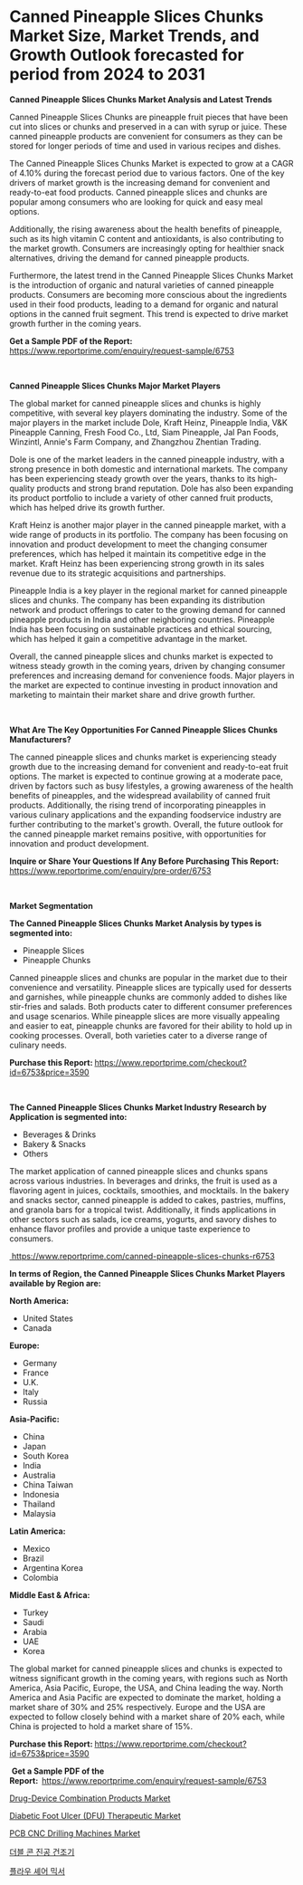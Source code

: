 <p><h1>Canned Pineapple Slices Chunks Market Size, Market Trends, and Growth Outlook forecasted for period from 2024 to 2031</h1></p><p><strong>Canned Pineapple Slices Chunks Market Analysis and Latest Trends</strong></p>
<p><p>Canned Pineapple Slices Chunks are pineapple fruit pieces that have been cut into slices or chunks and preserved in a can with syrup or juice. These canned pineapple products are convenient for consumers as they can be stored for longer periods of time and used in various recipes and dishes.</p><p>The Canned Pineapple Slices Chunks Market is expected to grow at a CAGR of 4.10% during the forecast period due to various factors. One of the key drivers of market growth is the increasing demand for convenient and ready-to-eat food products. Canned pineapple slices and chunks are popular among consumers who are looking for quick and easy meal options.</p><p>Additionally, the rising awareness about the health benefits of pineapple, such as its high vitamin C content and antioxidants, is also contributing to the market growth. Consumers are increasingly opting for healthier snack alternatives, driving the demand for canned pineapple products.</p><p>Furthermore, the latest trend in the Canned Pineapple Slices Chunks Market is the introduction of organic and natural varieties of canned pineapple products. Consumers are becoming more conscious about the ingredients used in their food products, leading to a demand for organic and natural options in the canned fruit segment. This trend is expected to drive market growth further in the coming years.</p></p>
<p><strong>Get a Sample PDF of the Report:&nbsp;</strong> <a href="https://www.reportprime.com/enquiry/request-sample/6753">https://www.reportprime.com/enquiry/request-sample/6753</a></p>
<p>&nbsp;</p>
<p><strong>Canned Pineapple Slices Chunks Major Market Players</strong></p>
<p><p>The global market for canned pineapple slices and chunks is highly competitive, with several key players dominating the industry. Some of the major players in the market include Dole, Kraft Heinz, Pineapple India, V&K Pineapple Canning, Fresh Food Co., Ltd, Siam Pineapple, Jal Pan Foods, Winzintl, Annie's Farm Company, and Zhangzhou Zhentian Trading.</p><p>Dole is one of the market leaders in the canned pineapple industry, with a strong presence in both domestic and international markets. The company has been experiencing steady growth over the years, thanks to its high-quality products and strong brand reputation. Dole has also been expanding its product portfolio to include a variety of other canned fruit products, which has helped drive its growth further.</p><p>Kraft Heinz is another major player in the canned pineapple market, with a wide range of products in its portfolio. The company has been focusing on innovation and product development to meet the changing consumer preferences, which has helped it maintain its competitive edge in the market. Kraft Heinz has been experiencing strong growth in its sales revenue due to its strategic acquisitions and partnerships.</p><p>Pineapple India is a key player in the regional market for canned pineapple slices and chunks. The company has been expanding its distribution network and product offerings to cater to the growing demand for canned pineapple products in India and other neighboring countries. Pineapple India has been focusing on sustainable practices and ethical sourcing, which has helped it gain a competitive advantage in the market.</p><p>Overall, the canned pineapple slices and chunks market is expected to witness steady growth in the coming years, driven by changing consumer preferences and increasing demand for convenience foods. Major players in the market are expected to continue investing in product innovation and marketing to maintain their market share and drive growth further.</p></p>
<p>&nbsp;</p>
<p><strong>What Are The Key Opportunities For Canned Pineapple Slices Chunks Manufacturers?</strong></p>
<p><p>The canned pineapple slices and chunks market is experiencing steady growth due to the increasing demand for convenient and ready-to-eat fruit options. The market is expected to continue growing at a moderate pace, driven by factors such as busy lifestyles, a growing awareness of the health benefits of pineapples, and the widespread availability of canned fruit products. Additionally, the rising trend of incorporating pineapples in various culinary applications and the expanding foodservice industry are further contributing to the market's growth. Overall, the future outlook for the canned pineapple market remains positive, with opportunities for innovation and product development.</p></p>
<p><strong>Inquire or Share Your Questions If Any Before Purchasing This Report:</strong> <a href="https://www.reportprime.com/enquiry/pre-order/6753">https://www.reportprime.com/enquiry/pre-order/6753</a></p>
<p>&nbsp;</p>
<p><strong>Market Segmentation</strong></p>
<p><strong>The Canned Pineapple Slices Chunks Market Analysis by types is segmented into:</strong></p>
<p><ul><li>Pineapple Slices</li><li>Pineapple Chunks</li></ul></p>
<p><p>Canned pineapple slices and chunks are popular in the market due to their convenience and versatility. Pineapple slices are typically used for desserts and garnishes, while pineapple chunks are commonly added to dishes like stir-fries and salads. Both products cater to different consumer preferences and usage scenarios. While pineapple slices are more visually appealing and easier to eat, pineapple chunks are favored for their ability to hold up in cooking processes. Overall, both varieties cater to a diverse range of culinary needs.</p></p>
<p><strong>Purchase this Report:&nbsp;</strong><a href="https://www.reportprime.com/checkout?id=6753&price=3590">https://www.reportprime.com/checkout?id=6753&price=3590</a></p>
<p>&nbsp;</p>
<p><strong>The Canned Pineapple Slices Chunks Market Industry Research by Application is segmented into:</strong></p>
<p><ul><li>Beverages & Drinks</li><li>Bakery & Snacks</li><li>Others</li></ul></p>
<p><p>The market application of canned pineapple slices and chunks spans across various industries. In beverages and drinks, the fruit is used as a flavoring agent in juices, cocktails, smoothies, and mocktails. In the bakery and snacks sector, canned pineapple is added to cakes, pastries, muffins, and granola bars for a tropical twist. Additionally, it finds applications in other sectors such as salads, ice creams, yogurts, and savory dishes to enhance flavor profiles and provide a unique taste experience to consumers.</p></p>
<p><a href="https://www.reportprime.com/canned-pineapple-slices-chunks-r6753">&nbsp;https://www.reportprime.com/canned-pineapple-slices-chunks-r6753</a></p>
<p><strong>In terms of Region, the Canned Pineapple Slices Chunks Market Players available by Region are:</strong></p>
<p>
    <p> <strong> North America: </strong>
        <ul>
            <li>United States</li>
            <li>Canada</li>
        </ul>
        </p> 
    <p> <strong> Europe: </strong>
        <ul>
            <li>Germany</li>
            <li>France</li>
            <li>U.K.</li>
            <li>Italy</li>
            <li>Russia</li>
        </ul>
        </p> 
    <p> <strong> Asia-Pacific: </strong>
        <ul>
            <li>China</li>
            <li>Japan</li>
            <li>South Korea</li>
            <li>India</li>
            <li>Australia</li>
            <li>China Taiwan</li>
            <li>Indonesia</li>
            <li>Thailand</li>
            <li>Malaysia</li>
        </ul>
        </p> 
    <p> <strong> Latin America: </strong>
        <ul>
            <li>Mexico</li>
            <li>Brazil</li>
            <li>Argentina Korea</li>
            <li>Colombia</li>
        </ul>
        </p> 
    <p> <strong> Middle East & Africa: </strong>
        <ul>
            <li>Turkey</li>
            <li>Saudi</li>
            <li>Arabia</li>
            <li>UAE</li>
            <li>Korea</li>
        </ul>
    </p>
    </p>
<p><p>The global market for canned pineapple slices and chunks is expected to witness significant growth in the coming years, with regions such as North America, Asia Pacific, Europe, the USA, and China leading the way. North America and Asia Pacific are expected to dominate the market, holding a market share of 30% and 25% respectively. Europe and the USA are expected to follow closely behind with a market share of 20% each, while China is projected to hold a market share of 15%.</p></p>
<p><strong>Purchase this Report: </strong><a href="https://www.reportprime.com/checkout?id=6753&price=3590">https://www.reportprime.com/checkout?id=6753&price=3590</a></p>
<p>&nbsp;<strong>Get a Sample PDF of the Report:&nbsp;&nbsp;</strong><a href="https://www.reportprime.com/enquiry/request-sample/6753">https://www.reportprime.com/enquiry/request-sample/6753</a></p>
<p><strong></strong></p>
<p><p><a href="https://issuu.com/reportprime-2/docs/drug-device-combination-products-market-size-2030.">Drug-Device Combination Products Market</a></p><p><a href="https://issuu.com/reportprime-2/docs/diabetic-foot-ulcer-dfu-therapeutic-market-size-20">Diabetic Foot Ulcer (DFU) Therapeutic Market</a></p><p><a href="https://medium.com/@jackiegrady1910/pcb-cnc-drilling-machines-market-emerging-trends-and-future-prospects-for-period-from-2024-to-2031-25b3e5deffd0">PCB CNC Drilling Machines Market</a></p><p><a href="https://medium.com/@nadya06yasmine_979/%EA%B8%80%EB%A1%9C%EB%B2%8C-%EB%8D%94%EB%B8%94-%EC%BD%98-%EC%A7%84%EA%B3%B5-%EA%B1%B4%EC%A1%B0%EA%B8%B0-%EC%8B%9C%EC%9E%A5-%EC%A0%90%EC%9C%A0%EC%9C%A8-%EB%B0%8F-%EC%84%B1%EC%9E%A5-%EA%B8%B0%ED%9A%8C-%EB%B0%8F-2024%EB%85%84%EB%B6%80%ED%84%B0-2031%EB%85%84%EA%B9%8C%EC%A7%80-%EC%97%B0%ED%8F%89%EA%B7%A0-%EC%84%B1%EC%9E%A5%EB%A5%A0%EC%9D%B4-11-8-%EB%A1%9C-%EC%A6%9D%EA%B0%80%ED%95%98%EB%8A%94-%EC%8B%9C%EC%9E%A5-%EA%B7%9C%EB%AA%A8-cbf8d65400ec">더블 콘 진공 건조기</a></p><p><a href="https://medium.com/@nadya06yasmine_979/%EA%B8%80%EB%A1%9C%EB%B2%8C-%ED%94%8C%EB%9D%BC%EC%9A%B0%EC%89%90%EC%96%B4-%EB%AF%B9%EC%84%9C-%EC%8B%9C%EC%9E%A5-%EA%B8%B0%ED%9A%8C-%EB%B0%8F-2024%EB%85%84%EB%B6%80%ED%84%B0-2031%EB%85%84%EA%B9%8C%EC%A7%80%EC%9D%98-%EA%B8%B0%EA%B0%84%EC%97%90-%EB%8C%80%ED%95%9C-%EC%98%88%EC%B8%A1-59e24c38f681">플라우 셰어 믹서</a></p></p>